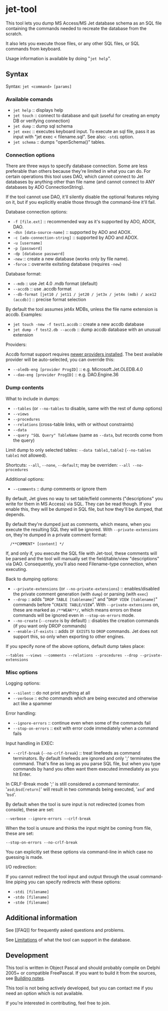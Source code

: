 # jet-tool

This tool lets you dump MS Access/MS Jet database schema as an SQL file containing the commands needed to recreate the database from the scratch.

It also lets you execute those files, or any other SQL files, or SQL commands from keyboard.

Usage information is available by doing "`jet help`".

## Syntax
Syntax:
`jet <command> [params]`


### Available comands

  * `jet help` :: displays help
  * `jet touch` :: connect to database and quit (useful for creating an empty DB or verifying connection)
  * `jet dump` :: dump sql schema
  * `jet exec` :: executes keyboard input. To execute an sql file, pass it as input with "jet exec < filename.sql". See also: `-stdi` option.
  * `jet schema` :: dumps "openSchema()" tables.


### Connection options

There are three ways to specify database connection. Some are less preferable than others because they're limited in what you can do. For certain operations this tool uses DAO, which cannot connect to Jet databases by anything other than file name (and cannot connect to ANY databases by ADO ConnectionString).

If the tool cannot use DAO, it'll silently disable the optional features relying on it, but if you explicitly enable those through the command-line it'll fail.

Database connection options:

  * `-f [file.ext]` :: recommended way as it's supported by ADO, ADOX, DAO.
  * `-dsn [data-source-name]` :: supported by ADO and ADOX.
  * `-c [ado-connection-string]` :: supported by ADO and ADOX.
  * `-u [username]`
  * `-p [password]`
  * `-dp [database password]`
  * `-new` :: create a new database (works only by file name).
  * `-force` :: overwrite exitsting database (requires `-new`)

Database format:

  * `--mdb` :: use Jet 4.0 .mdb format (default)
  * `--accdb` :: use .accdb format
  * `--db-format [jet10 / jet11 / jet20 / jet3x / jet4x (mdb) / ace12 (accdb)]` :: precise format selection

By default the tool assumes jet4x MDBs, unless the file name extension is accdb. Examples:

 * `jet touch -new -f test1.accdb` :: create a new accdb database
 * `jet dump -f test2.db --accdb` :: dump accdb database with an unusual extension

Providers:

Accdb format support requires [newer providers installed](Providers). The best available provider will be auto-selected, you can override this:

 * `--oledb-eng [provider ProgID]` :: e.g. Microsoft.Jet.OLEDB.4.0
 * `--dao-eng [provider ProgID]` :: e.g. DAO.Engine.36


### Dump contents

What to include in dumps:

  * `--tables` (or `--no-tables` to disable, same with the rest of dump options)
  * `--views`
  * `--procedures`
  * `--relations` (cross-table links, with or without constraints)
  * `--data`
  * `--query "SQL Query" TableName` (same as `--data`, but records come from the query)

Limit dump to only selected tables: `--data table1,table2` (`--no-tables table1` not allowed).

Shortcuts: `--all`, `--none`, `--default`; may be overriden: `--all --no-procedures`

Additional options:

  * `--comments` :: dump comments or ignore them

By default, Jet gives no way to set table/field comments ("descriptions" you write for them in MS Access) via SQL. They can be read though. If you enable this, they will be dumped in SQL file, but how they'll be dumped, that depends.

By default they're dumped just as comments, which means, when you execute the resulting SQL they will be ignored. With `--private-extensions` on, they're dumped in a private comment format:
```
  /**COMMENT* [content] */
```

If, and only if, you execute the SQL file with Jet-tool, these comments will be parsed and the tool will manually set the field/table/view "descriptions" via DAO. Consequently, you'll also need Filename-type connection, when executing.

Back to dumping options:

  * `--private-extensions` (or `--no-private-extensions`) :: enables/disabled the private comment generation (with `dump`) or parsing (with `exec`)
  * `--drop` :: adds "`DROP TABLE [tablename]`" and "`DROP VIEW [tablename]`" commands before "`CREATE TABLE/VIEW`".
With `--private-extensions` on, these are marked as `/**WEAK**/`, which means errors on these commands will be ignored even in `--stop-on-errors` mode.
  * `--no-create` (`--create` is by default) :: disables the creation commands (if you want only DROP commands)
  * `--enable-if-exists` :: adds `IF EXISTS` to `DROP` commands. Jet does not support this, so only when exporting to other engines.

If you specify none of the above options, default dump takes place:

  `--tables --views --comments --relations --procedures --drop --private-extensions`


### Misc options

Logging options:

  * `--silent` :: do not print anything at all
  * `--verbose` :: echo commands which are being executed and otherwise act like a spammer

Error handling:

  * `--ignore-errors` :: continue even when some of the commands fail
  * `--stop-on-errors` :: exit with error code immediately when a command fails

Input handling in EXEC:

  * `--crlf-break` (`--no-crlf-break`) :: treat linefeeds as command terminators.
By default linefeeds are ignored and only ';' terminates the command. That's fine as long as you parse SQL file, but when you type commands by hand you often want them executed immediately as you hit Enter.

In CRLF-Break mode ';' is still considered a command terminator. '`asd;bsd[return]`' will result in two commands being executed, '`asd`' and '`bsd`'.

By default when the tool is sure input is not redirected (comes from console), these are set:

  `--verbose --ignore-errors --crlf-break`

When the tool is unsure and thinks the input might be coming from file, these are set:

  `--stop-on-errors --no-crlf-break`

You can explicitly set these options via command-line in which case no guessing is made.

I/O redirection:

If you cannot redirect the tool input and output through the usual command-line piping you can specify redirects with these options:

  * `-stdi [filename]`
  * `-stdo [filename]`
  * `-stde [filename]`


## Additional information ##

See [[FAQ]] for frequently asked questions and problems.

See [Limitations](Unsupported) of what the tool can support in the database.

## Development ##
This tool is written in Object Pascal and should probably compile on Delphi 2005+ or compatible FreePascal. If you want to build it from the sources, see [Building notes](Building).

This tool is not being actively developed, but you can contact me if you need an option which is not available.

If you're interested in contributing, feel free to join.